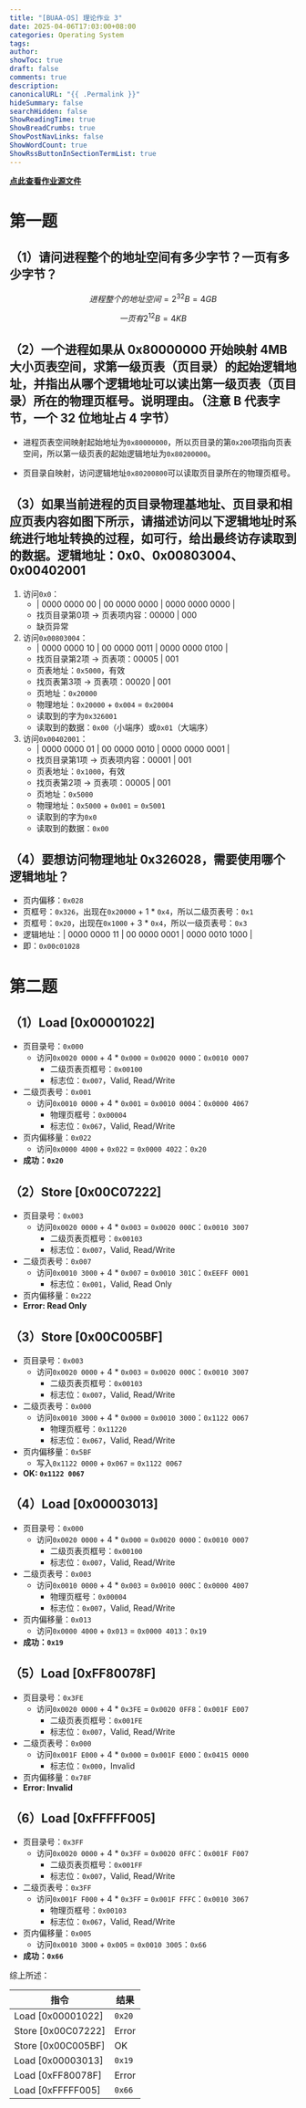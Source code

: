 ```yaml
---
title: "[BUAA-OS] 理论作业 3"
date: 2025-04-06T17:03:00+08:00
categories: Operating System
tags: 
author: 
showToc: true
draft: false
comments: true
description: 
canonicalURL: "{{ .Permalink }}"
hideSummary: false
searchHidden: false
ShowReadingTime: true
ShowBreadCrumbs: true
ShowPostNavLinks: false
ShowWordCount: true
ShowRssButtonInSectionTermList: true
---
```

**[点此查看作业源文件](作业3.pdf)**

# 第一题

## （1）请问进程整个的地址空间有多少字节？一页有多少字节？

$$ 进程整个的地址空间 = 2^{32}B = 4GB $$

$$一页有 2^{12}B = 4KB$$

## （2）一个进程如果从 0x80000000 开始映射 4MB 大小页表空间，求第一级页表（页目录）的起始逻辑地址，并指出从哪个逻辑地址可以读出第一级页表（页目录）所在的物理页框号。说明理由。（注意 B 代表字节，一个 32 位地址占 4 字节）

- 进程页表空间映射起始地址为`0x80000000`，所以页目录的第`0x200`项指向页表空间，所以第一级页表的起始逻辑地址为`0x80200000`。

- 页目录自映射，访问逻辑地址`0x80200800`可以读取页目录所在的物理页框号。

## （3）如果当前进程的页目录物理基地址、页目录和相应页表内容如图下所示，请描述访问以下逻辑地址时系统进行地址转换的过程，如可行，给出最终访存读取到的数据。逻辑地址：0x0、0x00803004、0x00402001

1. 访问`0x0`：
	- | 0000 0000 00 | 00 0000 0000 | 0000 0000 0000 |
	- 找页目录第0项 -> 页表项内容：00000 | 000
	- 缺页异常
2. 访问`0x00803004`：
	- | 0000 0000 10 | 00 0000 0011 | 0000 0000 0100 |
	- 找页目录第2项 -> 页表项：00005 | 001
	- 页表地址：`0x5000`，有效
	- 找页表第3项 -> 页表项：00020 | 001
	- 页地址：`0x20000`
	- 物理地址：`0x20000` + `0x004` = `0x20004`
	- 读取到的字为`0x326001`
	- 读取到的数据：`0x00`（小端序）或`0x01`（大端序）
3. 访问`0x00402001`：
	- | 0000 0000 01 | 00 0000 0010 | 0000 0000 0001 |
	- 找页目录第1项 -> 页表项内容：00001 | 001
	- 页表地址：`0x1000`，有效
	- 找页表第2项 -> 页表项：00005 | 001
	- 页地址：`0x5000`
	- 物理地址：`0x5000` + `0x001` = `0x5001`
	- 读取到的字为`0x0`
	- 读取到的数据：`0x00`

## （4）要想访问物理地址 0x326028，需要使用哪个逻辑地址？

- 页内偏移：`0x028`
- 页框号：`0x326`，出现在`0x20000` + 1 * `0x4`，所以二级页表号：`0x1`
- 页框号：`0x20`，出现在`0x1000` + 3 * `0x4`，所以一级页表号：`0x3`
- 逻辑地址：| 0000 0000 11 | 00 0000 0001 | 0000 0010 1000 |
- 即：`0x00c01028`

# 第二题

## （1）Load [0x00001022]

- 页目录号：`0x000`
	- 访问`0x0020 0000` + 4 * `0x000` = `0x0020 0000`：`0x0010 0007`
		- 二级页表页框号：`0x00100`
		- 标志位：`0x007`，Valid, Read/Write
- 二级页表号：`0x001`
	- 访问`0x0010 0000` + 4 * `0x001` = `0x0010 0004`：`0x0000 4067`
		- 物理页框号：`0x00004`
		- 标志位：`0x067`，Valid, Read/Write
- 页内偏移量：`0x022`
	- 访问`0x0000 4000` + `0x022` = `0x0000 4022`：`0x20`
- **成功：`0x20`**

## （2）Store [0x00C07222]

- 页目录号：`0x003`
	- 访问`0x0020 0000` + 4 * `0x003` = `0x0020 000C`：`0x0010 3007`
		- 二级页表页框号：`0x00103`
		- 标志位：`0x007`，Valid, Read/Write
- 二级页表号：`0x007`
	- 访问`0x0010 3000` + 4 * `0x007` = `0x0010 301C`：`0xEEFF 0001`
		- 标志位：`0x001`，Valid, Read Only
- 页内偏移量：`0x222`
- **Error: Read Only**

## （3）Store [0x00C005BF]

- 页目录号：`0x003`
	- 访问`0x0020 0000` + 4 * `0x003` = `0x0020 000C`：`0x0010 3007`
		- 二级页表页框号：`0x00103`
		- 标志位：`0x007`，Valid, Read/Write
- 二级页表号：`0x000`
	- 访问`0x0010 3000` + 4 * `0x000` = `0x0010 3000`：`0x1122 0067`
		- 物理页框号：`0x11220`
		- 标志位：`0x067`，Valid, Read/Write
- 页内偏移量：`0x5BF`
	- 写入`0x1122 0000` + `0x067` = `0x1122 0067`
- **OK: `0x1122 0067`**

## （4）Load [0x00003013]

- 页目录号：`0x000`
	- 访问`0x0020 0000` + 4 * `0x000` = `0x0020 0000`：`0x0010 0007`
		- 二级页表页框号：`0x00100`
		- 标志位：`0x007`，Valid, Read/Write
- 二级页表号：`0x003`
	- 访问`0x0010 0000` + 4 * `0x003` = `0x0010 000C`：`0x0000 4007`
		- 物理页框号：`0x00004`
		- 标志位：`0x007`，Valid, Read/Write
- 页内偏移量：`0x013`
	- 访问`0x0000 4000` + `0x013` = `0x0000 4013`：`0x19`
- **成功：`0x19`**

## （5）Load [0xFF80078F]

- 页目录号：`0x3FE`
	- 访问`0x0020 0000` + 4 * `0x3FE` = `0x0020 0FF8`：`0x001F E007`
		- 二级页表页框号：`0x001FE`
		- 标志位：`0x007`，Valid, Read/Write
- 二级页表号：`0x000`
	- 访问`0x001F E000` + 4 * `0x000` = `0x001F E000`：`0x0415 0000`
		- 标志位：`0x000`，Invalid
- 页内偏移量：`0x78F`
- **Error: Invalid**

## （6）Load [0xFFFFF005]

- 页目录号：`0x3FF`
	- 访问`0x0020 0000` + 4 * `0x3FF` = `0x0020 0FFC`：`0x001F F007`
		- 二级页表页框号：`0x001FF`
		- 标志位：`0x007`，Valid, Read/Write
- 二级页表号：`0x3FF`
	- 访问`0x001F F000` + 4 * `0x3FF` = `0x001F FFFC`：`0x0010 3067`
		- 物理页框号：`0x00103`
		- 标志位：`0x067`，Valid, Read/Write
- 页内偏移量：`0x005`
	- 访问`0x0010 3000` + `0x005` = `0x0010 3005`：`0x66`
- **成功：`0x66`**

综上所述：

| 指令                 | 结果     |
| ------------------ | ------ |
| Load [0x00001022]  | `0x20` |
| Store [0x00C07222] | Error  |
| Store [0x00C005BF] | OK     |
| Load [0x00003013]  | `0x19` |
| Load [0xFF80078F]  | Error  |
| Load [0xFFFFF005]  | `0x66` |
